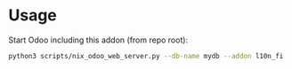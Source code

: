 # Usage

Start Odoo including this addon (from repo root):

```bash
python3 scripts/nix_odoo_web_server.py --db-name mydb --addon l10n_fi
```
